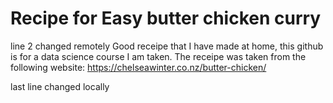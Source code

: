 # Recipe for Easy butter chicken curry
line 2 changed remotely
Good receipe that I have made at home, this github is for a data science course I am taken. The receipe was taken from the following website: https://chelseawinter.co.nz/butter-chicken/

last line changed locally